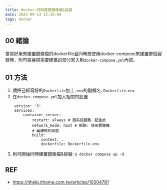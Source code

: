 ```yaml
---
title: docker-同時建置鏡像檔&容器
date: 2023-09-13 12:35:09
tags: docker
---
```


## 00 緒論
當寫好用來建置鏡像檔的dockerfile且同時想使用docker-compose來建置整個容器時，則可直接把需要建置的部分寫入到`docker-compose.yml`內部。

<!--more-->

## 01 方法
1. 請把己經寫好的`Dockerfile`加上`.env`的副檔名: `Dockerfile.env`
2. 在`docker-compose.yml`加入相關的設置
  ```yaml=
      version: '3'
      services:
          container_server:
              restart: always # 跟系統服務一起重啟
              network_mode: host # 網路: 使用實體機
              # 編譯時的設置
              build: 
                  context: .
                  dockerfile: Dockerfile.env
  ```
3. 則可開始同時建置鏡像檔&容器: `$ docker compose up -d`

## REF
- https://ithelp.ithome.com.tw/articles/10204781